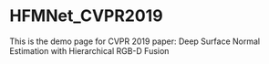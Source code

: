 # HFMNet_CVPR2019
This is the demo page for CVPR 2019 paper: Deep Surface Normal Estimation with Hierarchical RGB-D Fusion
